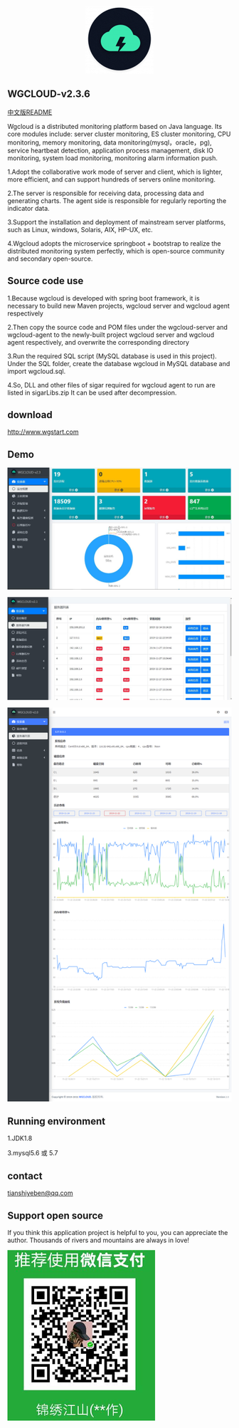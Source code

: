<p align="center">
  <a href="http://www.wgstart.com">
    <img src="./demo/logo.png">
  </a>
 </p>


## WGCLOUD-v2.3.6

[中文版README](./README_zh.md)

Wgcloud is a distributed monitoring platform based on Java language. Its core modules include: server cluster monitoring, ES cluster monitoring, CPU monitoring, memory monitoring, data monitoring(mysql，oracle，pg), service heartbeat detection, application process management, disk IO monitoring, system load monitoring, monitoring alarm information push.

1.Adopt the collaborative work mode of server and client, which is lighter, more efficient, and can support hundreds of servers online monitoring.

2.The server is responsible for receiving data, processing data and generating charts. The agent side is responsible for regularly reporting the indicator data.

3.Support the installation and deployment of mainstream server platforms, such as Linux, windows, Solaris, AIX, HP-UX, etc.

4.Wgcloud adopts the microservice springboot + bootstrap to realize the distributed monitoring system perfectly, which is open-source community and secondary open-source.

## **Source code use**

1.Because wgcloud is developed with spring boot framework, it is necessary to build new Maven projects, wgcloud server and wgcloud agent respectively

2.Then copy the source code and POM files under the wgcloud-server and wgcloud-agent to the newly-built project wgcloud server and wgcloud agent respectively, and overwrite the corresponding directory

3.Run the required SQL script (MySQL database is used in this project). Under the SQL folder, create the database wgcloud in MySQL database and import wgcloud.sql.

4.So, DLL and other files of sigar required for wgcloud agent to run are listed in sigarLibs.zip It can be used after decompression.

## download

<http://www.wgstart.com>

## **Demo**





![WGCLOUD监控主面板](./demo/demo2.jpg)

![WGCLOUD监控主机列表](./demo/demo3.jpg)

![WGCLOUD监控图表](./demo/demo4.jpg)




## Running environment

1.JDK1.8

3.mysql5.6 或 5.7



## contact

tianshiyeben@qq.com



## Support open source

If you think this application project is helpful to you, you can appreciate the author. Thousands of rivers and mountains are always in love!

![c.jpg](./demo/wxzf.jpg)
